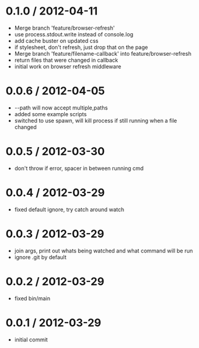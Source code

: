 
0.1.0 / 2012-04-11 
==================

  * Merge branch 'feature/browser-refresh'
  * use process.stdout.write instead of console.log
  * add cache buster on updated css
  * if stylesheet, don't refresh, just drop that on the page
  * Merge branch 'feature/filename-callback' into feature/browser-refresh
  * return files that were changed in callback
  * initial work on browser refresh middleware

0.0.6 / 2012-04-05 
==================

  * --path will now accept multiple,paths
  * added some example scripts
  * switched to use spawn, will kill process if still running when a file changed

0.0.5 / 2012-03-30 
==================

  * don't throw if error, spacer in between running cmd

0.0.4 / 2012-03-29
==================

  * fixed default ignore, try catch around watch

0.0.3 / 2012-03-29
==================

  * join args, print out whats being watched and what command will be run
  * ignore .git by default

0.0.2 / 2012-03-29
==================

  * fixed bin/main

0.0.1 / 2012-03-29
==================

  * initial commit
